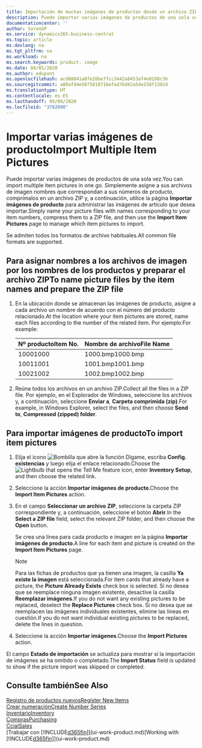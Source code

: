 ```yaml
---
title: Importación de muchas imágenes de productos desde un archivo ZIP| Documentos de Microsoft
description: Puede importar varias imágenes de productos de una sola vez. Simplemente asigne a sus archivos de imagen nombres que correspondan a sus números de producto, comprímalos en un archivo zip y, a continuación, utilice la página Importar imágenes de producto para administrar las imágenes de artículo que desea importar.
documentationcenter: ''
author: SorenGP
ms.service: dynamics365-business-central
ms.topic: article
ms.devlang: na
ms.tgt_pltfrm: na
ms.workload: na
ms.search.keywords: product, image
ms.date: 04/01/2020
ms.author: edupont
ms.openlocfilehash: acd08841a8fe26be7fcc3442a8453af4e0108c36
ms.sourcegitcommit: a80afd4e5075018716efad76d82a54e158f1392d
ms.translationtype: HT
ms.contentlocale: es-ES
ms.lasthandoff: 09/09/2020
ms.locfileid: "3782098"
---
```

# <a name="import-multiple-item-pictures"></a><span data-ttu-id="5ee5a-104">Importar varias imágenes de producto</span><span class="sxs-lookup"><span data-stu-id="5ee5a-104">Import Multiple Item Pictures</span></span>
<span data-ttu-id="5ee5a-105">Puede importar varias imágenes de productos de una sola vez.</span><span class="sxs-lookup"><span data-stu-id="5ee5a-105">You can import multiple item pictures in one go.</span></span> <span data-ttu-id="5ee5a-106">Simplemente asigne a sus archivos de imagen nombres que correspondan a sus números de producto, comprímalos en un archivo ZIP y, a continuación, utilice la página **Importar imágenes de producto** para administrar las imágenes de artículo que desea importar.</span><span class="sxs-lookup"><span data-stu-id="5ee5a-106">Simply name your picture files with names corresponding to your item numbers, compress them to a ZIP file, and then use the **Import Item Pictures** page to manage which item pictures to import.</span></span>

<span data-ttu-id="5ee5a-107">Se admiten todos los formatos de archivo habituales.</span><span class="sxs-lookup"><span data-stu-id="5ee5a-107">All common file formats are supported.</span></span>

## <a name="to-name-picture-files-by-the-item-names-and-prepare-the-zip-file"></a><span data-ttu-id="5ee5a-108">Para asignar nombres a los archivos de imagen por los nombres de los productos y preparar el archivo ZIP</span><span class="sxs-lookup"><span data-stu-id="5ee5a-108">To name picture files by the item names and prepare the ZIP file</span></span>
1. <span data-ttu-id="5ee5a-109">En la ubicación donde se almacenan las imágenes de producto, asigne a cada archivo un nombre de acuerdo con el número del producto relacionado.</span><span class="sxs-lookup"><span data-stu-id="5ee5a-109">At the location where your item pictures are stored, name each files according to the number of the related item.</span></span> <span data-ttu-id="5ee5a-110">Por ejemplo:</span><span class="sxs-lookup"><span data-stu-id="5ee5a-110">For example:</span></span>

    |<span data-ttu-id="5ee5a-111">Nº producto</span><span class="sxs-lookup"><span data-stu-id="5ee5a-111">Item No.</span></span>|<span data-ttu-id="5ee5a-112">Nombre de archivo</span><span class="sxs-lookup"><span data-stu-id="5ee5a-112">File Name</span></span>|
    |-|-|
    |<span data-ttu-id="5ee5a-113">1000</span><span class="sxs-lookup"><span data-stu-id="5ee5a-113">1000</span></span>|<span data-ttu-id="5ee5a-114">1000.bmp</span><span class="sxs-lookup"><span data-stu-id="5ee5a-114">1000.bmp</span></span>|
    |<span data-ttu-id="5ee5a-115">1001</span><span class="sxs-lookup"><span data-stu-id="5ee5a-115">1001</span></span>|<span data-ttu-id="5ee5a-116">1001.bmp</span><span class="sxs-lookup"><span data-stu-id="5ee5a-116">1001.bmp</span></span>|
    |<span data-ttu-id="5ee5a-117">1002</span><span class="sxs-lookup"><span data-stu-id="5ee5a-117">1002</span></span>|<span data-ttu-id="5ee5a-118">1002.bmp</span><span class="sxs-lookup"><span data-stu-id="5ee5a-118">1002.bmp</span></span>|

2. <span data-ttu-id="5ee5a-119">Reúna todos los archivos en un archivo ZIP.</span><span class="sxs-lookup"><span data-stu-id="5ee5a-119">Collect all the files in a ZIP file.</span></span> <span data-ttu-id="5ee5a-120">Por ejemplo, en el Explorador de Windows, seleccione los archivos y, a continuación, seleccione **Enviar a**, **Carpeta comprimida (zip)**.</span><span class="sxs-lookup"><span data-stu-id="5ee5a-120">For example, in Windows Explorer, select the files, and then choose **Send to**, **Compressed (zipped) folder**.</span></span>     

## <a name="to-import-item-pictures"></a><span data-ttu-id="5ee5a-121">Para importar imágenes de producto</span><span class="sxs-lookup"><span data-stu-id="5ee5a-121">To import item pictures</span></span>
1. <span data-ttu-id="5ee5a-122">Elija el icono ![Bombilla que abre la función Dígame](media/ui-search/search_small.png "Dígame qué desea hacer"), escriba **Config. existencias** y luego elija el enlace relacionado.</span><span class="sxs-lookup"><span data-stu-id="5ee5a-122">Choose the ![Lightbulb that opens the Tell Me feature](media/ui-search/search_small.png "Tell me what you want to do") icon, enter **Inventory Setup**, and then choose the related link.</span></span>
2. <span data-ttu-id="5ee5a-123">Seleccione la acción **Importar imágenes de producto**.</span><span class="sxs-lookup"><span data-stu-id="5ee5a-123">Choose the **Import Item Pictures** action.</span></span>
3. <span data-ttu-id="5ee5a-124">En el campo **Seleccionar un archivo ZIP**, seleccione la carpeta ZIP correspondiente y, a continuación, seleccione el botón **Abrir**.</span><span class="sxs-lookup"><span data-stu-id="5ee5a-124">In the **Select a ZIP file** field, select the relevant ZIP folder, and then choose the **Open** button.</span></span>

    <span data-ttu-id="5ee5a-125">Se crea una línea para cada producto e imagen en la página **Importar imágenes de producto**.</span><span class="sxs-lookup"><span data-stu-id="5ee5a-125">A line for each item and picture is created on the **Import Item Pictures** page.</span></span>

    > [!NOTE]
    > <span data-ttu-id="5ee5a-126">Para las fichas de productos que ya tienen una imagen, la casilla **Ya existe la imagen** está seleccionada.</span><span class="sxs-lookup"><span data-stu-id="5ee5a-126">For item cards that already have a picture, the **Picture Already Exists** check box is selected.</span></span> <span data-ttu-id="5ee5a-127">Si no desea que se reemplace ninguna imagen existente, desactive la casilla **Reemplazar imágenes**.</span><span class="sxs-lookup"><span data-stu-id="5ee5a-127">If you do not want any existing pictures to be replaced, deselect the **Replace Pictures** check box.</span></span> <span data-ttu-id="5ee5a-128">Si no desea que se reemplacen las imágenes individuales existentes, elimine las líneas en cuestión.</span><span class="sxs-lookup"><span data-stu-id="5ee5a-128">If you do not want individual existing pictures to be replaced, delete the lines in question.</span></span>

3. <span data-ttu-id="5ee5a-129">Seleccione la acción **Importar imágenes**.</span><span class="sxs-lookup"><span data-stu-id="5ee5a-129">Choose the **Import Pictures** action.</span></span>

<span data-ttu-id="5ee5a-130">El campo **Estado de importación** se actualiza para mostrar si la importación de imágenes se ha omitido o completado.</span><span class="sxs-lookup"><span data-stu-id="5ee5a-130">The **Import Status** field is updated to show if the picture import was skipped or completed.</span></span>       

## <a name="see-also"></a><span data-ttu-id="5ee5a-131">Consulte también</span><span class="sxs-lookup"><span data-stu-id="5ee5a-131">See Also</span></span>
[<span data-ttu-id="5ee5a-132">Registro de productos nuevos</span><span class="sxs-lookup"><span data-stu-id="5ee5a-132">Register New Items</span></span>](inventory-how-register-new-items.md)  
[<span data-ttu-id="5ee5a-133">Crear numeración</span><span class="sxs-lookup"><span data-stu-id="5ee5a-133">Create Number Series</span></span>](ui-create-number-series.md)  
[<span data-ttu-id="5ee5a-134">Inventario</span><span class="sxs-lookup"><span data-stu-id="5ee5a-134">Inventory</span></span>](inventory-manage-inventory.md)  
[<span data-ttu-id="5ee5a-135">Compras</span><span class="sxs-lookup"><span data-stu-id="5ee5a-135">Purchasing</span></span>](purchasing-manage-purchasing.md)  
[<span data-ttu-id="5ee5a-136">Ccial</span><span class="sxs-lookup"><span data-stu-id="5ee5a-136">Sales</span></span>](sales-manage-sales.md)  
<span data-ttu-id="5ee5a-137">[Trabajar con [!INCLUDE[d365fin](includes/d365fin_md.md)]](ui-work-product.md)</span><span class="sxs-lookup"><span data-stu-id="5ee5a-137">[Working with [!INCLUDE[d365fin](includes/d365fin_md.md)]](ui-work-product.md)</span></span>
